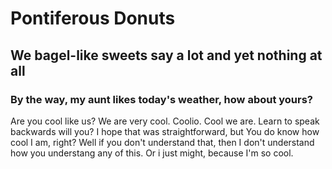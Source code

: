 # Pontiferous Donuts
## We bagel-like sweets say a lot and yet nothing at all
### By the way, my aunt likes today's weather, how about yours?
Are you cool like us? We are very cool. Coolio. Cool we are. Learn to speak backwards will you? I hope that was straightforward, but You do know how cool I am, right? Well if you don't understand that, then I don't understand how you understang any of this. Or i just might, because I'm so cool.
